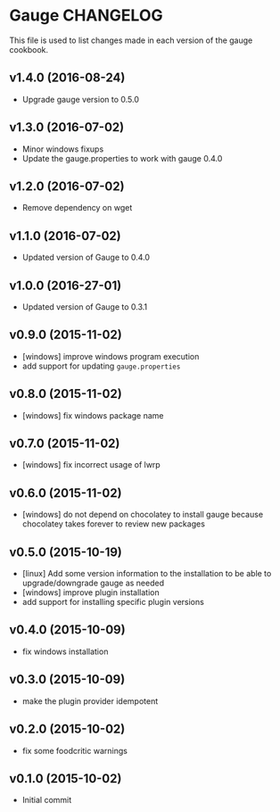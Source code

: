 Gauge CHANGELOG
===============

This file is used to list changes made in each version of the gauge cookbook.

v1.4.0 (2016-08-24)
-----------------
* Upgrade gauge version to 0.5.0

v1.3.0 (2016-07-02)
-------------------
* Minor windows fixups
* Update the gauge.properties to work with gauge 0.4.0

v1.2.0 (2016-07-02)
-------------------
* Remove dependency on wget

v1.1.0 (2016-07-02)
-------------------
* Updated version of Gauge to 0.4.0

v1.0.0 (2016-27-01)
-------------------
* Updated version of Gauge to 0.3.1

v0.9.0 (2015-11-02)
-------------------
* [windows] improve windows program execution
* add support for updating `gauge.properties`

v0.8.0 (2015-11-02)
-------------------
* [windows] fix windows package name

v0.7.0 (2015-11-02)
-------------------
* [windows] fix incorrect usage of lwrp

v0.6.0 (2015-11-02)
-------------------
* [windows] do not depend on chocolatey to install gauge because chocolatey takes forever to review new packages

v0.5.0 (2015-10-19)
-------------------
* [linux] Add some version information to the installation to be able to upgrade/downgrade gauge as needed
* [windows] improve plugin installation
* add support for installing specific plugin versions

v0.4.0 (2015-10-09)
-------------------
* fix windows installation

v0.3.0 (2015-10-09)
-------------------
* make the plugin provider idempotent

v0.2.0 (2015-10-02)
-------------------
* fix some foodcritic warnings

v0.1.0 (2015-10-02)
-------------------
* Initial commit
